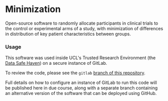 # Minimization

Open-source software to randomly allocate participants in clinical trials to the control or experimental arms of a study, with minimization of differences in distribution of key patient characteristics between groups. 

### Usage

This software was used inside UCL's Trusted Research Environment (the [Data Safe Haven](https://www.ucl.ac.uk/isd/services/file-storage-sharing/data-safe-haven-dsh)) on a secure instance of GitLab. 

To review the code, please see the `gitlab` [branch of this repository](https://github.com/edlowther/minimization/tree/gitlab).

Full details on how to configure an instance of GitLab to run this code will be published here in due course, along with a separate branch containing an alternative version of the software that can be deployed using GitHub. 